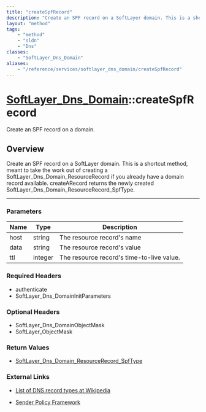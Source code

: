 ```yaml
---
title: "createSpfRecord"
description: "Create an SPF record on a SoftLayer domain. This is a shortcut method, meant to take the work out of creating a SoftLaye... "
layout: "method"
tags:
    - "method"
    - "sldn"
    - "Dns"
classes:
    - "SoftLayer_Dns_Domain"
aliases:
    - "/reference/services/softlayer_dns_domain/createSpfRecord"
---
```

# [SoftLayer_Dns_Domain](/reference/services/SoftLayer_Dns_Domain)::createSpfRecord


Create an SPF record on a domain.


## Overview 
Create an SPF record on a SoftLayer domain. This is a shortcut method, meant to take the work out of creating a SoftLayer_Dns_Domain_ResourceRecord if you already have a domain record available. createARecord returns the newly created SoftLayer_Dns_Domain_ResourceRecord_SpfType. 

-----

### Parameters 
|Name | Type | Description |
| --- | --- | --- |
|host| string| The resource record's name|
|data| string| The resource record's value|
|ttl| integer| The resource record's time-to-live value.|


### Required Headers
* authenticate
* SoftLayer_Dns_DomainInitParameters


### Optional Headers
* SoftLayer_Dns_DomainObjectMask
* SoftLayer_ObjectMask

### Return Values
* <a href='/reference/datatypes/SoftLayer_Dns_Domain_ResourceRecord_SpfType'>SoftLayer_Dns_Domain_ResourceRecord_SpfType </a>

### External Links


* [List of DNS record types at Wikipedia](http://en.wikipedia.org/wiki/List_of_DNS_record_types)


* [Sender Policy Framework](http://www.openspf.org/Project_Overview)






